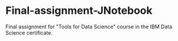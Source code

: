 # Final-assignment-JNotebook
Final assignment for "Tools for Data Science" course in the IBM Data Science certificate.
